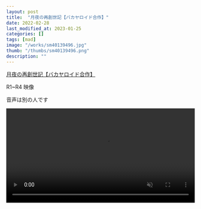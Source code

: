 ```yaml
---
layout: post
title:  "月夜の再創世記【バカヤロイド合作】"
date: 2022-02-28
last_modified_at: 2023-01-25
categories: []
tags: [mad]
image: "/works/sm40139496.jpg"
thumb: "/thumbs/sm40139496.png"
description: ""
---
```


<script type="application/javascript" src="https://embed.nicovideo.jp/watch/sm40139496/script?w=640&h=360"></script><noscript><a href="https://www.nicovideo.jp/watch/sm40139496">月夜の再創世記【バカヤロイド合作】</a></noscript>

R1~R4 映像

音声は別の人です

<video controls width="100%" autoplay loop muted="true" src="/works/sm40139496.mp4" type="video/mp4" >
 Sorry, your browser doesn't support embedded videos.
</video>

